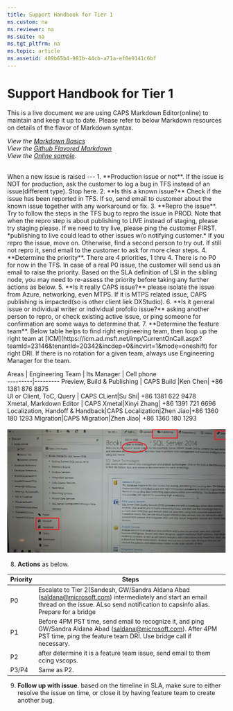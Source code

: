 ```yaml
---
title: Support Handbook for Tier 1
ms.custom: na
ms.reviewer: na
ms.suite: na
ms.tgt_pltfrm: na
ms.topic: article
ms.assetid: 409b65b4-981b-44cb-a71a-ef0e9141c6bf
---
```

# Support Handbook for Tier 1

This is a live document we are using CAPS Markdown Editor(online) to maintain and keep it up to date. Please refer to below Markdown resources on details of the flavor of Markdown syntax.  

*View the [Markdown Basics](https://help.github.com/articles/markdown-basics/)*<br/>
*View the [Github Flavored Markdown](https://help.github.com/articles/github-flavored-markdown/)*<br/>
*View the [Online sample](http://github.github.com/github-flavored-markdown/sample_content.html).*<br/>
  
<br/>
When a new issue is raised 
---
1.	**Production issue or not**. If the issue is NOT for production, ask the customer to log a bug in TFS instead of an issue(different type). Stop here. 
2. **Is this a known issue?** Check if the issue has been reported in TFS. If so, send email to customer about the known issue together with any workaround or fix.
3. **Repro the issue**. Try to follow the steps in the TFS bug to repro the issue in PROD. Note that when the repro step is about publishing to LIVE instead of staging, please try staging please. If we need to try live, please ping the customer FIRST. *publishing to live could lead to other issues w/o notifying customer.* If you repro the issue, move on. Otherwise, find a second person to try out. If still not repro it, send email to the customer to ask for more clear steps.
4. **Determine the priority**. There are 4 priorities, 1 thru 4. There is no P0 for now in the TFS. In case of a real P0 issue, the customer will send us an email to raise the priority. Based on the SLA definition of LSI in the sibling node, you may need to re-assess the priority before taking any further actions as below.
5. **Is it really CAPS issue?** please isolate the issue from Azure, networking, even MTPS. If it is MTPS related issue, CAPS publishing is impacted(so is other client liek DXStudio).
6. **Is it general issue or individual writer or individual profolio issue?** asking another person to repro, or check existing active issue, or ping someone for confirmation are some ways to determine that.
7. **Determine the feature team**. Below table helps to find right engineering team, then loop up 
the right team at [ICM](https://icm.ad.msft.net/imp/CurrentOnCall.aspx?teamId=23146&tenantId=20342&incdep=0&incvirt=1&mode=oneshift) for right DRI. If there is no rotation for a given team, always use Engineering Manager for the team.
<br/>

Areas  | Engineering Team | Its Manager | Cell phone  
---------|---------
Preview, Build & Publishing    |   CAPS Build |Ken Chen| +86 1381 876 8875   
UI or Client, ToC, Query    | CAPS CLient|Su Shi|  +86 1381 622 9478      
Xmetal, Markdown Editor     |   CAPS Xmetal|Xinyi Zhang| +86 1391 721 6696
Localization, Handoff & Handback|CAPS Localization|Zhen Jiao|+86 1360 180 1293
Migration|CAPS Migration|Zhen Jiao| +86 1360 180 1293    
<br/>
![CAPS High Level Ownership](../Image/CAPS-High-Level-Ownership.jpg)
<br/>

8. **Actions** as below. 

Priority  |Steps  
---------|---------
P0     |    Escalate to Tier 2(Sandesh, GW/Sandra Aldana Abad (saldana@microsoft.com) intermediately and start an email thread on the issue. ALso send notification to capsinfo alias. Prepare for a bridge     
P1    | Before 4PM PST time, send email to recognize it, and ping GW/Sandra Aldana Abad (saldana@microsoft.com). After 4PM PST time, ping the feature team DRI. Use bridge call if necessary.         
P2     |  after determine it is a feature team issue, send email to them ccing vscops.       
P3/P4 | Same as P2.

9. **Follow up with issue**. based on the timeline in SLA, make sure to either resolve the issue on time, or close it by having feature team to create another bug.